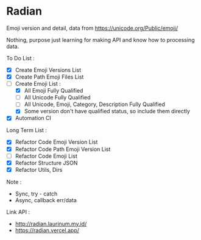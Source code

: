 # Radian

Emoji version and detail, data from <https://unicode.org/Public/emoji/>

Nothing, purpose just learning for making API and know how to processing data.

To Do List :

- [x] Create Emoji Versions List
- [x] Create Path Emoji Files List
- [ ] Create Emoji List :
    - [x] All Emoji Fully Qualified
    - [ ] All Unicode Fully Qualified
    - [ ] All Unicode, Emoji, Category, Description Fully Qualified
    - [x] Some version don't have qualified status, so include them directly
- [x] Automation CI

Long Term List :

- [x] Refactor Code Emoji Version List
- [x] Refactor Code Path Emoji Version List
- [ ] Refactor Code Emoji List
- [x] Refactor Structure JSON
- [x] Refactor Utils, Dirs

Note :
- Sync, try - catch
- Async, callback err/data

Link API :
- <http://radian.laurinum.my.id/>
- <https://radian.vercel.app/>
